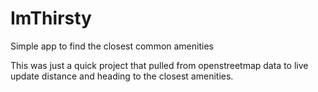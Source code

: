 # ImThirsty
Simple app to find the closest common amenities

This was just a quick project that pulled from openstreetmap data to live update distance and heading to the closest amenities.
